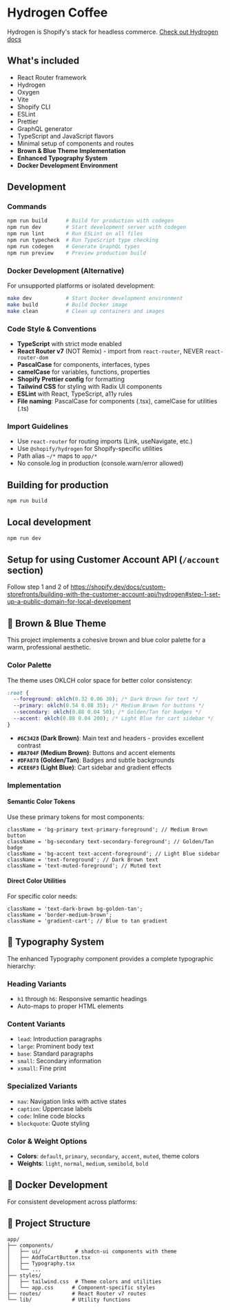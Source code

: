 # Hydrogen Coffee

Hydrogen is Shopify's stack for headless commerce.
[Check out Hydrogen docs](https://shopify.dev/custom-storefronts/hydrogen)

## What's included

- React Router framework
- Hydrogen
- Oxygen
- Vite
- Shopify CLI
- ESLint
- Prettier
- GraphQL generator
- TypeScript and JavaScript flavors
- Minimal setup of components and routes
- **Brown & Blue Theme Implementation**
- **Enhanced Typography System**
- **Docker Development Environment**

## Development

### Commands

```bash
npm run build      # Build for production with codegen
npm run dev        # Start development server with codegen
npm run lint       # Run ESLint on all files
npm run typecheck  # Run TypeScript type checking
npm run codegen    # Generate GraphQL types
npm run preview    # Preview production build
```

### Docker Development (Alternative)

For unsupported platforms or isolated development:

```bash
make dev           # Start Docker development environment
make build         # Build Docker image
make clean         # Clean up containers and images
```

### Code Style & Conventions

- **TypeScript** with strict mode enabled
- **React Router v7** (NOT Remix) - import from `react-router`, NEVER `react-router-dom`
- **PascalCase** for components, interfaces, types
- **camelCase** for variables, functions, properties
- **Shopify Prettier config** for formatting
- **Tailwind CSS** for styling with Radix UI components
- **ESLint** with React, TypeScript, a11y rules
- **File naming**: PascalCase for components (.tsx), camelCase for utilities (.ts)

### Import Guidelines

- Use `react-router` for routing imports (Link, useNavigate, etc.)
- Use `@shopify/hydrogen` for Shopify-specific utilities
- Path alias `~/*` maps to `app/*`
- No console.log in production (console.warn/error allowed)

## Building for production

```bash
npm run build
```

## Local development

```bash
npm run dev
```

## Setup for using Customer Account API (`/account` section)

Follow step 1 and 2 of <https://shopify.dev/docs/custom-storefronts/building-with-the-customer-account-api/hydrogen#step-1-set-up-a-public-domain-for-local-development>

## 🎨 Brown & Blue Theme

This project implements a cohesive brown and blue color palette for a warm, professional aesthetic.

### Color Palette

The theme uses OKLCH color space for better color consistency:

```css
:root {
  --foreground: oklch(0.32 0.06 30); /* Dark Brown for text */
  --primary: oklch(0.54 0.08 35); /* Medium Brown for buttons */
  --secondary: oklch(0.88 0.04 50); /* Golden/Tan for badges */
  --accent: oklch(0.88 0.04 200); /* Light Blue for cart sidebar */
}
```

- **`#6C3428` (Dark Brown)**: Main text and headers - provides excellent contrast
- **`#BA704F` (Medium Brown)**: Buttons and accent elements
- **`#DFA878` (Golden/Tan)**: Badges and subtle backgrounds
- **`#CEE6F3` (Light Blue)**: Cart sidebar and gradient effects

### Implementation

#### Semantic Color Tokens

Use these primary tokens for most components:

```tsx
className = 'bg-primary text-primary-foreground'; // Medium Brown button
className = 'bg-secondary text-secondary-foreground'; // Golden/Tan badge
className = 'bg-accent text-accent-foreground'; // Light Blue sidebar
className = 'text-foreground'; // Dark Brown text
className = 'text-muted-foreground'; // Muted text
```

#### Direct Color Utilities

For specific color needs:

```tsx
className = 'text-dark-brown bg-golden-tan';
className = 'border-medium-brown';
className = 'gradient-cart'; // Blue to tan gradient
```

## 📝 Typography System

The enhanced Typography component provides a complete typographic hierarchy:

### Heading Variants

- `h1` through `h6`: Responsive semantic headings
- Auto-maps to proper HTML elements

### Content Variants

- `lead`: Introduction paragraphs
- `large`: Prominent body text
- `base`: Standard paragraphs
- `small`: Secondary information
- `xsmall`: Fine print

### Specialized Variants

- `nav`: Navigation links with active states
- `caption`: Uppercase labels
- `code`: Inline code blocks
- `blockquote`: Quote styling

### Color & Weight Options

- **Colors**: `default`, `primary`, `secondary`, `accent`, `muted`, theme colors
- **Weights**: `light`, `normal`, `medium`, `semibold`, `bold`

## 🐳 Docker Development

For consistent development across platforms:

## 📁 Project Structure

```
app/
├── components/
│   ├── ui/           # shadcn-ui components with theme
│   ├── AddToCartButton.tsx
│   ├── Typography.tsx
│   └── ...
├── styles/
│   ├── tailwind.css  # Theme colors and utilities
│   └── app.css      # Component-specific styles
├── routes/          # React Router v7 routes
└── lib/             # Utility functions
```
